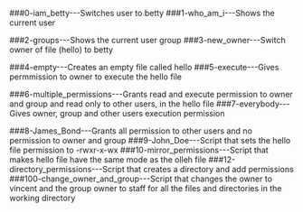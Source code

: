 ###0-iam_betty---Switches user to betty
###1-who_am_i---Shows the current user
 
###2-groups---Shows the current user group
###3-new_owner---Switch owner of file (hello) to betty
 
###4-empty---Creates an empty file called hello
###5-execute---Gives permmission to owner to execute the hello file
 
###6-multiple_permissions---Grants read and execute permission to owner and group and read only to other users, in the hello file 
###7-everybody---Gives owner, group and other users execution permission

###8-James_Bond---Grants all permission to other users and no permission to owner and group
###9-John_Doe---Script that sets the hello file permission to -rwxr-x-wx
###10-mirror_permissions---Script that makes hello file have the same mode as the olleh file
###12-directory_permissions---Script that creates a directory and add permissions
###100-change_owner_and_group---Script that changes the owner to vincent and the group owner to staff for all the files and directories in the working directory
